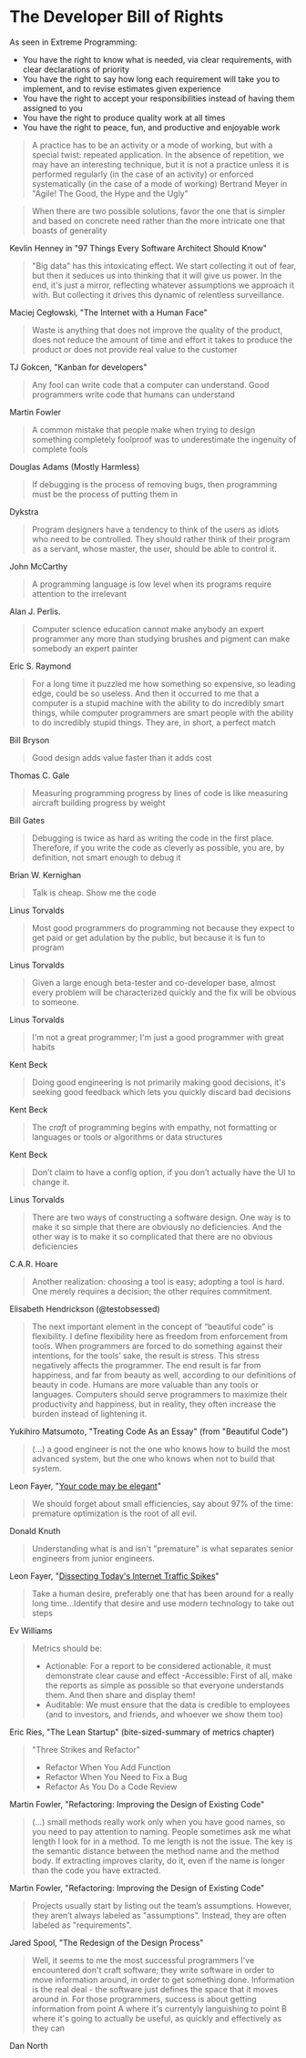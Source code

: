 # The Developer Bill of Rights

As seen in Extreme Programming:

- You have the right to know what is needed, via clear requirements, with clear declarations of priority
- You have the right to say how long each requirement will take you to implement, and to revise estimates given experience
- You have the right to accept your responsibilities instead of having them assigned to you
- You have the right to produce quality work at all times
- You have the right to peace, fun, and productive and enjoyable work

> A practice has to be an activity or a mode of working, but with a special twist: repeated application. In the absence of repetition, we may have an interesting technique, but it is not a practice unless it is performed regularly (in the case of an activity) or enforced systematically (in the case of a mode of working)
Bertrand Meyer in "Agile! The Good, the Hype and the Ugly"

> When there are two possible solutions, favor the one that is simpler and based on concrete need rather than the more intricate one that boasts of generality

Kevlin Henney in "97 Things Every Software Architect Should Know"

> "Big data" has this intoxicating effect. We start collecting it out of fear, but then it seduces us into thinking that it will give us power. In the end, it's just a mirror, reflecting whatever assumptions we approach it with. But collecting it drives this dynamic of relentless surveillance.

Maciej Cegłowski, "The Internet with a Human Face"

> Waste is anything that does not improve the quality of the product, does not reduce the amount of time and effort it takes to produce the product or does not provide real value to the customer

TJ Gokcen, "Kanban for developers"

> Any fool can write code that a computer can understand. Good programmers write code that humans can understand

Martin Fowler

> A common mistake that people make when trying to design something completely foolproof was to underestimate the ingenuity of complete fools

Douglas Adams (Mostly Harmless)

> If debugging is the process of removing bugs, then programming must be the process of putting them in

Dykstra

> Program designers have a tendency to think of the users as idiots who need to be controlled. They should rather think of their program as a servant, whose master, the user, should be able to control it.

John McCarthy

> A programming language is low level when its programs require attention to the irrelevant

Alan J. Perlis.

> Computer science education cannot make anybody an expert programmer any more than studying brushes and pigment can make somebody an expert painter

Eric S. Raymond

> For a long time it puzzled me how something so expensive, so leading edge, could be so useless. And then it occurred to me that a computer is a stupid machine with the ability to do incredibly smart things, while computer programmers are smart people with the ability to do incredibly stupid things. They are, in short, a perfect match

Bill Bryson

> Good design adds value faster than it adds cost

Thomas C. Gale

> Measuring programming progress by lines of code is like measuring aircraft building progress by weight

Bill Gates

> Debugging is twice as hard as writing the code in the first place. Therefore, if you write the code as cleverly as possible, you are, by definition, not smart enough to debug it

Brian W. Kernighan

> Talk is cheap. Show me the code

Linus Torvalds

> Most good programmers do programming not because they expect to get paid or get adulation by the public, but because it is fun to program

Linus Torvalds

> Given a large enough beta-tester and co-developer base, almost every problem will be characterized quickly and the fix will be obvious to someone.

Linus Torvalds

> I'm not a great programmer; I'm just a good programmer with great habits

Kent Beck

> Doing good engineering is not primarily making good decisions, it's seeking good feedback which lets you quickly discard bad decisions

Kent Beck

> The *craft* of programming begins with empathy, not formatting or languages or tools or algorithms or data structures

Kent Beck

> Don’t claim to have a config option, if you don’t actually have the UI to change it.

Linus Torvalds

> There are two ways of constructing a software design. One way is to make it so simple that there are obviously no deficiencies. And the other way is to make it so complicated that there are no obvious deficiencies

C.A.R. Hoare

> Another realization: choosing a tool is easy; adopting a tool is hard. One merely requires a decision; the other requires commitment.

Elisabeth Hendrickson (@testobsessed)

> The next important element in the concept of “beautiful code” is flexibility. I define flexibility here as freedom from enforcement from tools. When programmers are forced to do something against their intentions, for the tools’ sake, the result is stress. This stress negatively affects the programmer. The end result is far from happiness, and far from beauty as well, according to our definitions of beauty in code. Humans are more valuable than any tools or languages. Computers should serve programmers to maximize their productivity and happiness, but in reality, they often increase the burden instead of lightening it.

Yukihiro Matsumoto, "Treating Code As an Essay" (from "Beautiful Code")

> (...) a good engineer is not the one who knows how to build the most advanced system, but the one who knows when not to build that system.

Leon Fayer, "[Your code may be elegant](http://omniti.com/seeds/your-code-may-be-elegant)"

> We should forget about small efficiencies, say about 97% of the time: premature optimization is the root of all evil.

Donald Knuth

> Understanding what is and isn't "premature" is what separates senior engineers from junior engineers.

Leon Fayer, "[Dissecting Today's Internet Traffic Spikes](http://omniti.com/seeds/dissecting-todays-internet-traffic-spikes)"

> Take a human desire, preferably one that has been around for a really long time…Identify that desire and use modern technology to take out steps

Ev Williams

> Metrics should be:
> - Actionable: For a report to be considered actionable, it must demonstrate clear cause and effect
> -Accessible: First of all, make the reports as simple as possible so that everyone understands them. And then share and display them!
> - Auditable: We must ensure that the data is credible to employees (and to investors, and friends, and whoever we show them too)

Eric Ries, "The Lean Startup" (bite-sized-summary of metrics chapter)

> "Three Strikes and Refactor"
> - Refactor When You Add Function
> - Refactor When You Need to Fix a Bug
> - Refactor As You Do a Code Review

Martin Fowler, "Refactoring: Improving the Design of Existing Code"

> (...) small methods really work only when you have good names, so you need to pay attention to naming. People sometimes ask me what length I look for in a method. To me length is not the issue. The key is the semantic distance between the method name and the method body. If extracting improves clarity, do it, even if the name is longer than the code you have extracted.

Martin Fowler, "Refactoring: Improving the Design of Existing Code"

> Projects usually start by listing out the team’s assumptions. However, they aren’t always labeled as "assumptions". Instead, they are often labeled as "requirements".

Jared Spool, "The Redesign of the Design Process" 

> Well, it seems to me the most successful programmers I've encountered don't craft software; they write software in order to move information around, in order to get something done. Information is the real deal - the software just defines the space that it moves around in. For those programmers, success is about getting information from point A where it's currentyly languishing to point B where it's going to actually be useful, as quickly and effectively as they can

Dan North
